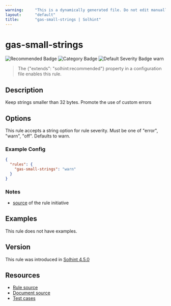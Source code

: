 ```yaml
---
warning:     "This is a dynamically generated file. Do not edit manually."
layout:      "default"
title:       "gas-small-strings | Solhint"
---
```


# gas-small-strings
![Recommended Badge](https://img.shields.io/badge/-Recommended-brightgreen)
![Category Badge](https://img.shields.io/badge/-Gas%20Consumption%20Rules-informational)
![Default Severity Badge warn](https://img.shields.io/badge/Default%20Severity-warn-yellow)
> The {"extends": "solhint:recommended"} property in a configuration file enables this rule.


## Description
Keep strings smaller than 32 bytes. Promote the use of custom errors

## Options
This rule accepts a string option for rule severity. Must be one of "error", "warn", "off". Defaults to warn.

### Example Config
```json
{
  "rules": {
    "gas-small-strings": "warn"
  }
}
```

### Notes
- [source](https://www.rareskills.io/post/gas-optimization?postId=c9db474a-ff97-4fa3-a51d-fe13ccb8fe3b#viewer-ck1vq) of the rule initiative

## Examples
This rule does not have examples.

## Version
This rule was introduced in [Solhint 4.5.0](https://github.com/protofire/solhint/blob/v4.5.0)

## Resources
- [Rule source](https://github.com/protofire/solhint/blob/master/lib/rules/gas-consumption/gas-small-strings.js)
- [Document source](https://github.com/protofire/solhint/blob/master/docs/rules/gas-consumption/gas-small-strings.md)
- [Test cases](https://github.com/protofire/solhint/blob/master/test/rules/gas-consumption/gas-small-strings.js)

